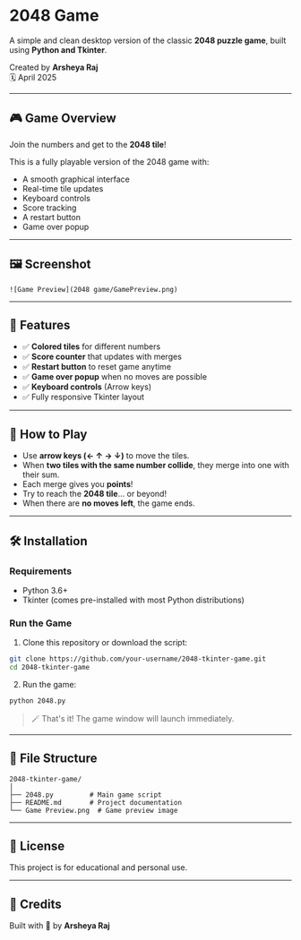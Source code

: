 
# 2048 Game 

A simple and clean desktop version of the classic **2048 puzzle game**, built using **Python and Tkinter**.

Created by **Arsheya Raj**  
🗓️ April 2025

---

## 🎮 Game Overview

Join the numbers and get to the **2048 tile**!

This is a fully playable version of the 2048 game with:
- A smooth graphical interface
- Real-time tile updates
- Keyboard controls
- Score tracking
- A restart button
- Game over popup

---

## 🖼️ Screenshot

```
![Game Preview](2048 game/GamePreview.png)
```

---

## 🚀 Features

- ✅ **Colored tiles** for different numbers
- ✅ **Score counter** that updates with merges
- ✅ **Restart button** to reset game anytime
- ✅ **Game over popup** when no moves are possible
- ✅ **Keyboard controls** (Arrow keys)
- ✅ Fully responsive Tkinter layout

---

## 🧠 How to Play

- Use **arrow keys (← ↑ → ↓)** to move the tiles.
- When **two tiles with the same number collide**, they merge into one with their sum.
- Each merge gives you **points**!
- Try to reach the **2048 tile**... or beyond!
- When there are **no moves left**, the game ends.

---

## 🛠️ Installation

### Requirements
- Python 3.6+
- Tkinter (comes pre-installed with most Python distributions)

### Run the Game

1. Clone this repository or download the script:

```bash
git clone https://github.com/your-username/2048-tkinter-game.git
cd 2048-tkinter-game
```

2. Run the game:

```bash
python 2048.py
```

> 🪄 That's it! The game window will launch immediately.

---

## 📁 File Structure

```plaintext
2048-tkinter-game/
│
├── 2048.py         # Main game script
├── README.md       # Project documentation
└── Game Preview.png  # Game preview image
```

---

## 📜 License

This project is for educational and personal use.

---

## 🙌 Credits

Built with 💙 by **Arsheya Raj**
